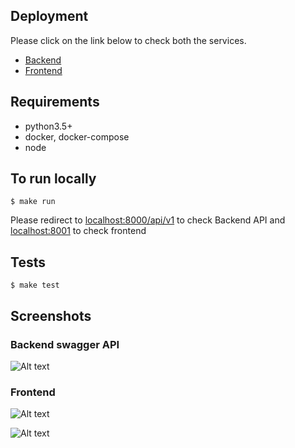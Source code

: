 ## Deployment
Please click on the link below to check both the services.
* [Backend](http://api-limehome-task.azurewebsites.net/api/v1/)
* [Frontend](https://limehome-task.azurewebsites.net/)


## Requirements
 - python3.5+
 - docker, docker-compose
 - node

## To run locally
```$ make run```

Please redirect to [localhost:8000/api/v1](http://localhost:8000/api/v1) to check Backend API and [localhost:8001](http://localhost:8001) to check frontend

## Tests
```$ make test```

## Screenshots
### Backend swagger API
![Alt text](https://github.com/iamneha/Places/blob/master/screenshot/Backend%20API.png "Backend Swagger API")


### Frontend

![Alt text](https://github.com/iamneha/Places/blob/master/screenshot/Frontend%20Coordinates.png "Frontend")

![Alt text](https://github.com/iamneha/Places/blob/master/screenshot/Book%20hotel.png "Frontend")
